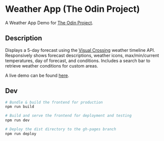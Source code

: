 # Weather App (The Odin Project)

A Weather App Demo for [The Odin Project](https://www.theodinproject.com/lessons/node-path-javascript-weather-app).

## Description

Displays a 5-day forecast using the [Visual Crossing](https://www.visualcrossing.com) weather timeline API. Responsively shows forecast descriptions, weather icons, max/min/current temperatures, day of forecast, and conditions. Includes a search bar to retrieve weather conditions for custom areas.

A live demo can be found [here](https://roblaughlin.github.io/TOP-Weather-App/).

## Dev

```bash
# Bundle & build the frontend for production
npm run build

# Build and serve the frontend for deployment and testing
npm run dev

# Deploy the dist directory to the gh-pages branch
npm run deploy
```
